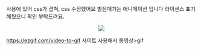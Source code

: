 사용에 있어 css가 겹쳐, css 수정했어요
별점매기는 애니메이션 입니다 라이센스 표기해뒀으니 확인 부탁드려요.


<p align="center"><img src="https://github.com/Sossoh/WebP23/assets/128332587/dfab8a96-ee65-4056-9a93-9fb421c9a6f1"></p>


https://ezgif.com/video-to-gif 사이트 사용해서 동영상>gif

